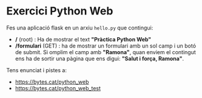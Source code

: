 
# Exercici Python Web

Fes una aplicació flask en un arxiu `hello.py` que contingui:

  * **/** (root) : Ha de mostrar el text **"Pràctica Python Web"**
  * **/formulari** (GET) : ha de mostrar un formulari amb un sol camp i un botó de submit. Si omplim el camp amb **"Ramona"**, quan enviem el contingut ens ha de sortir una pàgina que ens digui: **"Salut i força, Ramona"**.

Tens enunciat i pistes a:

  * https://bytes.cat/python_web
  * https://bytes.cat/python_web_test
